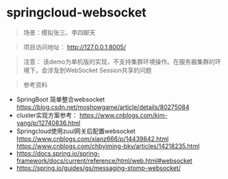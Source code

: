 # springcloud-websocket

> 场景：模拟张三、李四聊天

> 项目访问地址： http://127.0.0.1:8005/

> 注意： 该demo为单机版的实现，不支持集群环境操作。在服务器集群的环境下，会涉及到WebSocket Session共享的问题

> 参考资料
 * SpringBoot 简单整合websocket https://blog.csdn.net/moshowgame/article/details/80275084
 * cluster实现方案参考： https://www.cnblogs.com/kim-yang/p/12740836.html
 * Springcloud使用zuul网关后配置websocket https://www.cnblogs.com/xianz666/p/14439842.html https://www.cnblogs.com/chbyiming-bky/articles/14218235.html
 * https://docs.spring.io/spring-framework/docs/current/reference/html/web.html#websocket
 * https://spring.io/guides/gs/messaging-stomp-websocket/